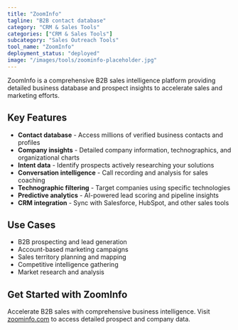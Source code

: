 ```yaml
---
title: "ZoomInfo"
tagline: "B2B contact database"
category: "CRM & Sales Tools"
categories: ["CRM & Sales Tools"]
subcategory: "Sales Outreach Tools"
tool_name: "ZoomInfo"
deployment_status: "deployed"
image: "/images/tools/zoominfo-placeholder.jpg"
---
```

ZoomInfo is a comprehensive B2B sales intelligence platform providing detailed business database and prospect insights to accelerate sales and marketing efforts.

## Key Features

- **Contact database** - Access millions of verified business contacts and profiles
- **Company insights** - Detailed company information, technographics, and organizational charts
- **Intent data** - Identify prospects actively researching your solutions
- **Conversation intelligence** - Call recording and analysis for sales coaching
- **Technographic filtering** - Target companies using specific technologies
- **Predictive analytics** - AI-powered lead scoring and pipeline insights
- **CRM integration** - Sync with Salesforce, HubSpot, and other sales tools

## Use Cases

- B2B prospecting and lead generation
- Account-based marketing campaigns
- Sales territory planning and mapping
- Competitive intelligence gathering
- Market research and analysis

## Get Started with ZoomInfo

Accelerate B2B sales with comprehensive business intelligence. Visit [zoominfo.com](https://www.zoominfo.com) to access detailed prospect and company data.